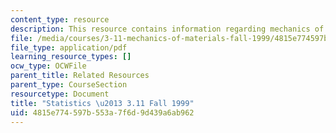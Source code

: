 ```yaml
---
content_type: resource
description: This resource contains information regarding mechanics of materials.
file: /media/courses/3-11-mechanics-of-materials-fall-1999/4815e774597b553a7f6d9d439a6ab962_MIT3_11F99_stat.pdf
file_type: application/pdf
learning_resource_types: []
ocw_type: OCWFile
parent_title: Related Resources
parent_type: CourseSection
resourcetype: Document
title: "Statistics \u2013 3.11 Fall 1999"
uid: 4815e774-597b-553a-7f6d-9d439a6ab962
---
```

